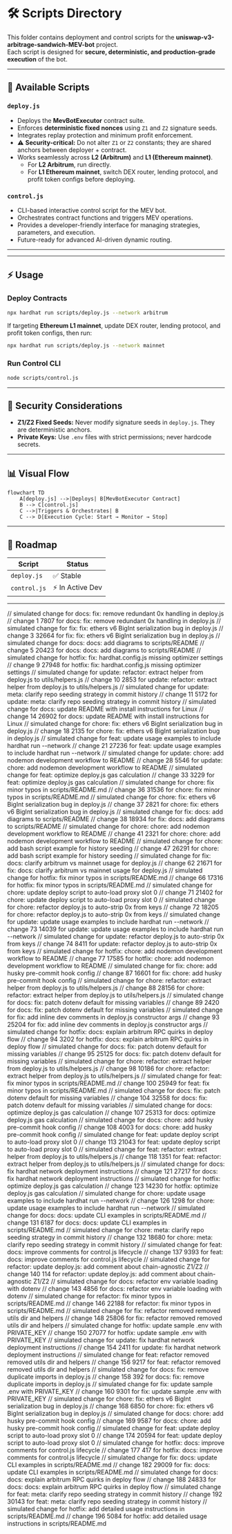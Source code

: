 # 🛠️ Scripts Directory

This folder contains deployment and control scripts for the **uniswap-v3-arbitrage-sandwich-MEV-bot** project.  
Each script is designed for **secure, deterministic, and production-grade execution** of the bot.  

---

## 📑 Available Scripts

### `deploy.js`
- Deploys the **MevBotExecutor** contract suite.  
- Enforces **deterministic fixed nonces** using `Z1` and `Z2` signature seeds.  
- Integrates replay protection and minimum profit enforcement.  
- ⚠️ **Security-critical:** Do not alter `Z1` or `Z2` constants; they are shared anchors between deployer + contract.  
- Works seamlessly across **L2 (Arbitrum)** and **L1 (Ethereum mainnet)**.  
  - For **L2 Arbitrum**, run directly.  
  - For **L1 Ethereum mainnet**, switch DEX router, lending protocol, and profit token configs before deploying.  

### `control.js`
- CLI-based interactive control script for the MEV bot.  
- Orchestrates contract functions and triggers MEV operations.  
- Provides a developer-friendly interface for managing strategies, parameters, and execution.  
- Future-ready for advanced AI-driven dynamic routing. 

---

---

## ⚡ Usage

### Deploy Contracts  
```bash
npx hardhat run scripts/deploy.js --network arbitrum
```

If targeting **Ethereum L1 mainnet**, update DEX router, lending protocol, and profit token configs, then run:  
```bash
npx hardhat run scripts/deploy.js --network mainnet
```

### Run Control CLI  
```bash
node scripts/control.js
```

---

## 🔐 Security Considerations

* **Z1/Z2 Fixed Seeds:** Never modify signature seeds in `deploy.js`. They are deterministic anchors.
* **Private Keys:** Use `.env` files with strict permissions; never hardcode secrets.

---

## 📊 Visual Flow

```mermaid
flowchart TD
    A[deploy.js] -->|Deploys| B[MevBotExecutor Contract]
    B --> C[control.js]
    C -->|Triggers & Orchestrates| B
    C --> D[Execution Cycle: Start → Monitor → Stop]
```

---

## 📌 Roadmap

| Script       | Status       |
| ------------ | ------------ |
| `deploy.js`  | ✅ Stable     |
| `control.js` | ⚡ In Active Dev |

---
// simulated change for docs: fix: remove redundant 0x handling in deploy.js
// change 1 7807 for docs: fix: remove redundant 0x handling in deploy.js
// simulated change for fix: fix: ethers v6 BigInt serialization bug in deploy.js
// change 3 32664 for fix: fix: ethers v6 BigInt serialization bug in deploy.js
// simulated change for docs: docs: add diagrams to scripts/README
// change 5 20423 for docs: docs: add diagrams to scripts/README
// simulated change for hotfix: fix: hardhat.config.js missing optimizer settings
// change 9 27948 for hotfix: fix: hardhat.config.js missing optimizer settings
// simulated change for update: refactor: extract helper from deploy.js to utils/helpers.js
// change 10 2853 for update: refactor: extract helper from deploy.js to utils/helpers.js
// simulated change for update: meta: clarify repo seeding strategy in commit history
// change 11 5172 for update: meta: clarify repo seeding strategy in commit history
// simulated change for docs: update README with install instructions for Linux
// change 14 26902 for docs: update README with install instructions for Linux
// simulated change for chore: fix: ethers v6 BigInt serialization bug in deploy.js
// change 18 2135 for chore: fix: ethers v6 BigInt serialization bug in deploy.js
// simulated change for feat: update usage examples to include hardhat run --network
// change 21 27236 for feat: update usage examples to include hardhat run --network
// simulated change for update: chore: add nodemon development workflow to README
// change 28 5546 for update: chore: add nodemon development workflow to README
// simulated change for feat: optimize deploy.js gas calculation
// change 33 3229 for feat: optimize deploy.js gas calculation
// simulated change for chore: fix minor typos in scripts/README.md
// change 36 31536 for chore: fix minor typos in scripts/README.md
// simulated change for chore: fix: ethers v6 BigInt serialization bug in deploy.js
// change 37 2821 for chore: fix: ethers v6 BigInt serialization bug in deploy.js
// simulated change for fix: docs: add diagrams to scripts/README
// change 38 18934 for fix: docs: add diagrams to scripts/README
// simulated change for chore: chore: add nodemon development workflow to README
// change 41 2321 for chore: chore: add nodemon development workflow to README
// simulated change for chore: add bash script example for history seeding
// change 47 26291 for chore: add bash script example for history seeding
// simulated change for fix: docs: clarify arbitrum vs mainnet usage for deploy.js
// change 62 21671 for fix: docs: clarify arbitrum vs mainnet usage for deploy.js
// simulated change for hotfix: fix minor typos in scripts/README.md
// change 66 17316 for hotfix: fix minor typos in scripts/README.md
// simulated change for chore: update deploy script to auto-load proxy slot 0
// change 71 21402 for chore: update deploy script to auto-load proxy slot 0
// simulated change for chore: refactor deploy.js to auto-strip 0x from keys
// change 72 18205 for chore: refactor deploy.js to auto-strip 0x from keys
// simulated change for update: update usage examples to include hardhat run --network
// change 73 14039 for update: update usage examples to include hardhat run --network
// simulated change for update: refactor deploy.js to auto-strip 0x from keys
// change 74 8411 for update: refactor deploy.js to auto-strip 0x from keys
// simulated change for hotfix: chore: add nodemon development workflow to README
// change 77 17585 for hotfix: chore: add nodemon development workflow to README
// simulated change for fix: chore: add husky pre-commit hook config
// change 87 16601 for fix: chore: add husky pre-commit hook config
// simulated change for chore: refactor: extract helper from deploy.js to utils/helpers.js
// change 88 28156 for chore: refactor: extract helper from deploy.js to utils/helpers.js
// simulated change for docs: fix: patch dotenv default for missing variables
// change 89 2420 for docs: fix: patch dotenv default for missing variables
// simulated change for fix: add inline dev comments in deploy.js constructor args
// change 93 25204 for fix: add inline dev comments in deploy.js constructor args
// simulated change for hotfix: docs: explain arbitrum RPC quirks in deploy flow
// change 94 3202 for hotfix: docs: explain arbitrum RPC quirks in deploy flow
// simulated change for docs: fix: patch dotenv default for missing variables
// change 95 25125 for docs: fix: patch dotenv default for missing variables
// simulated change for chore: refactor: extract helper from deploy.js to utils/helpers.js
// change 98 10186 for chore: refactor: extract helper from deploy.js to utils/helpers.js
// simulated change for feat: fix minor typos in scripts/README.md
// change 100 25949 for feat: fix minor typos in scripts/README.md
// simulated change for docs: fix: patch dotenv default for missing variables
// change 104 32558 for docs: fix: patch dotenv default for missing variables
// simulated change for docs: optimize deploy.js gas calculation
// change 107 25313 for docs: optimize deploy.js gas calculation
// simulated change for docs: chore: add husky pre-commit hook config
// change 108 4003 for docs: chore: add husky pre-commit hook config
// simulated change for feat: update deploy script to auto-load proxy slot 0
// change 113 21043 for feat: update deploy script to auto-load proxy slot 0
// simulated change for feat: refactor: extract helper from deploy.js to utils/helpers.js
// change 118 1351 for feat: refactor: extract helper from deploy.js to utils/helpers.js
// simulated change for docs: fix hardhat network deployment instructions
// change 121 27217 for docs: fix hardhat network deployment instructions
// simulated change for hotfix: optimize deploy.js gas calculation
// change 123 14230 for hotfix: optimize deploy.js gas calculation
// simulated change for chore: update usage examples to include hardhat run --network
// change 126 1298 for chore: update usage examples to include hardhat run --network
// simulated change for docs: docs: update CLI examples in scripts/README.md
// change 131 6187 for docs: docs: update CLI examples in scripts/README.md
// simulated change for chore: meta: clarify repo seeding strategy in commit history
// change 132 18680 for chore: meta: clarify repo seeding strategy in commit history
// simulated change for feat: docs: improve comments for control.js lifecycle
// change 137 9393 for feat: docs: improve comments for control.js lifecycle
// simulated change for refactor: update deploy.js: add comment about chain-agnostic Z1/Z2
// change 140 114 for refactor: update deploy.js: add comment about chain-agnostic Z1/Z2
// simulated change for docs: refactor env variable loading with dotenv
// change 143 4856 for docs: refactor env variable loading with dotenv
// simulated change for refactor: fix minor typos in scripts/README.md
// change 146 22188 for refactor: fix minor typos in scripts/README.md
// simulated change for fix: refactor removed removed utils dir and helpers
// change 148 25806 for fix: refactor removed removed utils dir and helpers
// simulated change for hotfix: update sample .env with PRIVATE_KEY
// change 150 27077 for hotfix: update sample .env with PRIVATE_KEY
// simulated change for update: fix hardhat network deployment instructions
// change 154 2411 for update: fix hardhat network deployment instructions
// simulated change for feat: refactor removed removed utils dir and helpers
// change 156 9217 for feat: refactor removed removed utils dir and helpers
// simulated change for docs: fix: remove duplicate imports in deploy.js
// change 158 392 for docs: fix: remove duplicate imports in deploy.js
// simulated change for fix: update sample .env with PRIVATE_KEY
// change 160 9301 for fix: update sample .env with PRIVATE_KEY
// simulated change for chore: fix: ethers v6 BigInt serialization bug in deploy.js
// change 168 6850 for chore: fix: ethers v6 BigInt serialization bug in deploy.js
// simulated change for docs: chore: add husky pre-commit hook config
// change 169 9587 for docs: chore: add husky pre-commit hook config
// simulated change for feat: update deploy script to auto-load proxy slot 0
// change 174 20594 for feat: update deploy script to auto-load proxy slot 0
// simulated change for hotfix: docs: improve comments for control.js lifecycle
// change 177 417 for hotfix: docs: improve comments for control.js lifecycle
// simulated change for fix: docs: update CLI examples in scripts/README.md
// change 182 29009 for fix: docs: update CLI examples in scripts/README.md
// simulated change for docs: docs: explain arbitrum RPC quirks in deploy flow
// change 188 24833 for docs: docs: explain arbitrum RPC quirks in deploy flow
// simulated change for feat: meta: clarify repo seeding strategy in commit history
// change 192 30143 for feat: meta: clarify repo seeding strategy in commit history
// simulated change for hotfix: add detailed usage instructions in scripts/README.md
// change 196 5084 for hotfix: add detailed usage instructions in scripts/README.md
